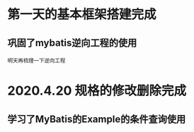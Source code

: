 # 第一天的基本框架搭建完成
 ## 巩固了mybatis逆向工程的使用
    明天再梳理一下逆向工程
    
# 2020.4.20 规格的修改删除完成
## 学习了MyBatis的Example的条件查询使用